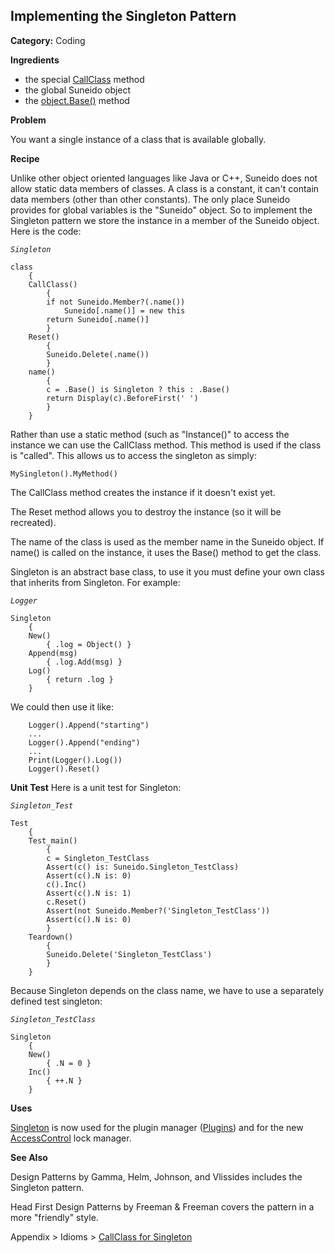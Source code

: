 ## Implementing the Singleton Pattern

**Category:** Coding

**Ingredients**

-	the special 
	[CallClass](<../Language/Classes/CallClass.md>) method
-	the global Suneido object
-	the 
	[object.Base()](<../Language/Reference/Object/object.Base.md>) method


**Problem**

You want a single instance of a class that is available globally.

**Recipe**

Unlike other object oriented languages like Java or C++, Suneido does not allow static data members of classes. A class is a constant, it can't contain data members (other than other constants). The only place Suneido provides for global variables is the "Suneido" object. So to implement the Singleton pattern we store the instance in a member of the Suneido object. Here is the code:

*`Singleton`*
``` suneido
class
    {
    CallClass()
        {
        if not Suneido.Member?(.name())
            Suneido[.name()] = new this
        return Suneido[.name()]
        }
    Reset()
        {
        Suneido.Delete(.name())
        }
    name()
        {
        c = .Base() is Singleton ? this : .Base()
        return Display(c).BeforeFirst(' ')
        }
    }
```

Rather than use a static method (such as "Instance()" to access the instance we can use the CallClass method. This method is used if the class is "called". This allows us to access the singleton as simply:

``` suneido
MySingleton().MyMethod()
```

The CallClass method creates the instance if it doesn't exist yet.

The Reset method allows you to destroy the instance (so it will be recreated).

The name of the class is used as the member name in the Suneido object. If name() is called on the instance, it uses the Base() method to get the class.

Singleton is an abstract base class, to use it you must define your own class that inherits from Singleton. For example:

*`Logger`*
``` suneido
Singleton
    {
    New()
        { .log = Object() }
    Append(msg)
        { .log.Add(msg) }
    Log()
        { return .log }
    }
```

We could then use it like:

``` suneido
    Logger().Append("starting")
    ...
    Logger().Append("ending")
    ...
    Print(Logger().Log())
    Logger().Reset()
```
**Unit Test**
Here is a unit test for Singleton:

*`Singleton_Test`*
``` suneido
Test
    {
    Test_main()
        {
        c = Singleton_TestClass
        Assert(c() is: Suneido.Singleton_TestClass)
        Assert(c().N is: 0)
        c().Inc()
        Assert(c().N is: 1)
        c.Reset()
        Assert(not Suneido.Member?('Singleton_TestClass'))
        Assert(c().N is: 0)
        }
    Teardown()
        {
        Suneido.Delete('Singleton_TestClass')
        }
    }
```

Because Singleton depends on the class name, we have to use a separately defined test singleton:

*`Singleton_TestClass`*
``` suneido
Singleton
    {
    New()
        { .N = 0 }
    Inc()
        { ++.N }
    }
```

**Uses**

[Singleton](<../Language/Reference/Singleton.md>) is now used for the plugin manager ([Plugins](<../Language/Reference/Plugins.md>)) and for the new [AccessControl](<../User Interfaces/Reference/AccessControl.md>) lock manager.

**See Also**

Design Patterns by Gamma, Helm, Johnson, and Vlissides includes the Singleton pattern.

Head First Design Patterns by Freeman & Freeman covers the pattern in a more "friendly" style.

Appendix > Idioms > [CallClass for Singleton](<../Appendix/Idioms/CallClass for Singleton.md>)